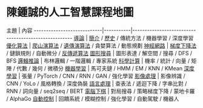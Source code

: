 # 陳鍾誠的人工智慧課程地圖

主題                         | 內容
----------------------------|-----------|-----------------------------------------------------
[導論](./導論)               | [簡介](./簡介.md) / [歷史](./歷史.md) / 傳統方法 / 機器學習 / 深度學習
[優化算法](./優化算法.md)     | [爬山演算法](./爬山演算法/) / [遺傳演算法](./遺傳演算法/) / 貪婪算法 / 動態規劃
[神經網路](./神經網路.md)     | [梯度下降法](./梯度下降法) / 鏈鎖規則 / 自動微分 / [反傳遞算法](./反傳遞算法)
[圖形搜尋](./圖形搜尋.md)     | 圖形表達 / 解空間 / 搜尋 / DFS / BFS
[邏輯推論](./邏輯推論.md)     | 布林邏輯 / 一階邏輯 / 專家系統
[科學計算](./科學計算/)  | 機率 / 統計 / 向量 / 矩陣 / 代數 / 幾何 / 微積分
[機器學習](./機器學習/)  | 馬可夫鏈 / HMM / EM / KNN / KMean
[深度學習](./深度學習.md)     | 張量 / PyTorch / CNN / RNN / GAN / 強化學習
[影像處理](./影像處理.md)     | 影像辨識 / CNN / YoLo / 風格轉換 / 深度偽裝
[語言處理](./語言處理.md)     | 查表法 / 遞迴下降 / 字串比對 / RNN / 詞向量 / seq2seq / BERT
[電腦下棋](./電腦下棋.md)     | 對局搜尋 / 策略梯度下降 / 蒙地卡羅 / AlphaGo
[自動控制](./自動控制.md)     | 回饋系統 / 模糊控制 / 強化學習 / 自動駕駛 / 機器人